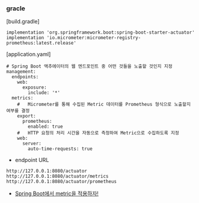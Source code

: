 ### gracle ###

[build.gradle]
```
implementation 'org.springframework.boot:spring-boot-starter-actuator'
implementation 'io.micrometer:micrometer-registry-prometheus:latest.release'
```

[application.yaml]
```
# Spring Boot 액추에이터의 웹 엔드포인트 중 어떤 것들을 노출할 것인지 지정
management:
  endpoints:
    web:
      exposure:
        include: '*'
  metrics:
    #   Micrometer를 통해 수집된 Metric 데이터를 Prometheus 형식으로 노출할지 여부를 결정
    export:
      prometheus:
        enabled: true
    #   HTTP 요청의 처리 시간을 자동으로 측정하여 Metric으로 수집하도록 지정
    web:
      server:
        auto-time-requests: true
```

* endpoint URL
```
http://127.0.0.1:8080/actuator
http://127.0.0.1:8080/actuator/metrics
http://127.0.0.1:8080/actuator/prometheus
```











* [Spring Boot에서 metric을 적용하자!](https://velog.io/@limsubin/Spring-Boot%EC%97%90%EC%84%9C-metric%EC%9D%84-%EC%A0%81%EC%9A%A9%ED%95%98%EC%9E%90)
